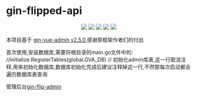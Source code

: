 # gin-flipped-api

<div align=center>
<img src="https://img.shields.io/badge/golang-1.18-blue"/>
<img src="https://img.shields.io/badge/gin-1.7.0-lightBlue"/>
<img src="https://img.shields.io/badge/vue-3.2.25-brightgreen"/>
<img src="https://img.shields.io/badge/element--plus-2.0.1-green"/>
<img src="https://img.shields.io/badge/gorm-1.22.5-red"/>
</div>

本项目基于 [gin-vue-admin v2.5.0](https://github.com/flipped-aurora/gin-vue-admin/),感谢原框架作者们的付出

首次使用,安装数据库,需要将根目录的main.go文件中的: //initialize.RegisterTables(global.GVA_DB) // 初始化admin库表,这一行取消注释,用来初始化数据库,数据库初始化完成后建议注释掉这一行,不然那每次启动都会遍历数据库表查询

管理后台[gin-flip-admin](https://github.com/haoleiqin/gin-flip-admin/)